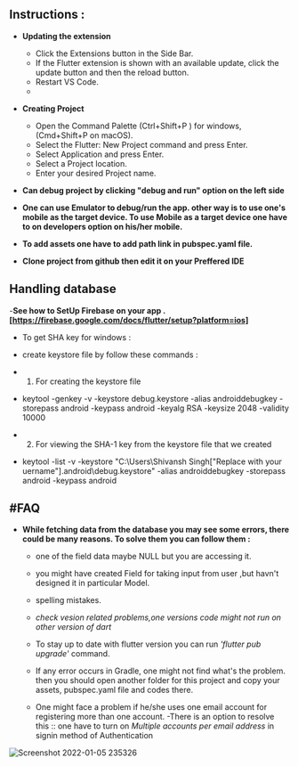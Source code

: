 Instructions :
--------------

- **Updating the extension**
  - Click the Extensions button in the Side Bar.
  - If the Flutter extension is shown with an available update, click the update button and then the reload button.
  - Restart VS Code.
  - 
- **Creating Project**
  - Open the Command Palette (Ctrl+Shift+P ) for windows,(Cmd+Shift+P on macOS).
  - Select the Flutter: New Project command and press Enter.
  - Select Application and press Enter.
  - Select a Project location.
  - Enter your desired Project name.
  
- **Can debug project by clicking "debug and run" option on the left side**
- **One can use Emulator to debug/run the app. other way is to use one's mobile as the target device. To use Mobile as a target device one have to on developers option on his/her mobile.**
- **To add assets one have to add path link in pubspec.yaml file.**


- **Clone project from github then edit it on your Preffered IDE**

Handling database
-----------------
-**See how to SetUp Firebase on your app .[https://firebase.google.com/docs/flutter/setup?platform=ios]**
 - To get SHA key for windows :
 - create keystore file by  follow these commands :
 - 1. For creating the keystore file 
 - keytool -genkey -v -keystore debug.keystore -alias androiddebugkey -storepass android -keypass android -keyalg RSA -keysize 2048 -validity 10000

 - 2. For viewing the SHA-1 key from the keystore file that we created 

 - keytool -list -v -keystore "C:\Users\Shivansh Singh["Replace with your uername"]\.android\debug.keystore" -alias androiddebugkey -storepass android -keypass android


#FAQ
-----
- **While fetching data from the database you may see some errors, there could be many reasons. To solve them   you can follow them :**
  - one of the field data maybe NULL but you are accessing it.
  - you might have created Field for taking input from user ,but havn't designed it in particular Model.
  - spelling mistakes.
  - *check vesion related problems,one versions code might not run on other version of dart*
  - To stay up to date with flutter version you can run  *'flutter pub upgrade'* command.
  - If any error occurs in Gradle, one might not find what's the problem. then you should open another folder    for this project and copy your assets, pubspec.yaml file and codes there.
  
  - One might face a problem if he/she uses one email account for registering more than one account. 
    -There is an option to resolve this :: one have to turn on *Multiple accounts per email address* in signin method of Authentication

![Screenshot 2022-01-05 235326](https://user-images.githubusercontent.com/52748765/148265223-6cb7390f-6035-44e7-a22f-70f71540d542.png)
